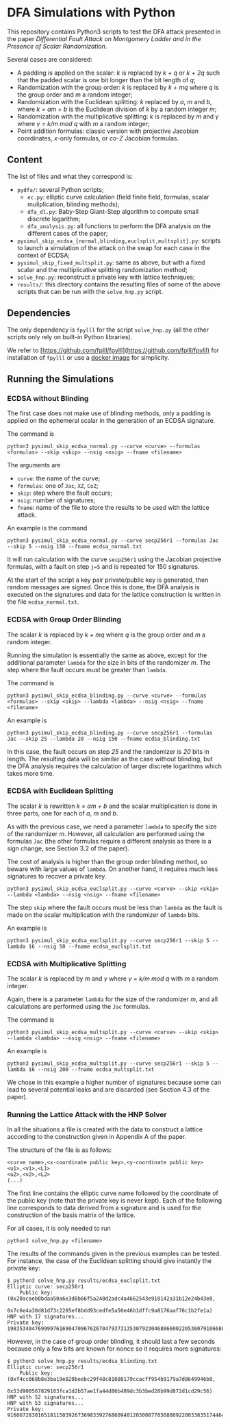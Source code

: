 # DFA Simulations with Python

This repository contains Python3 scripts to test the DFA attack presented in the paper *Differential Fault Attack on Montgomery Ladder and in the Presence of Scalar Randomization*.

Several cases are considered:
* A padding is applied on the scalar: *k* is replaced by *k + q* or *k + 2q* such that the padded scalar is one bit longer than the bit length of *q*;
* Randomization with the group order: *k* is replaced by *k + mq* where *q* is the group order and *m* a random integer;
* Randomization with the Euclidean splitting: *k* replaced by *a*, *m* and *b*, where *k = am + b* is the Euclidean division of *k* by a random integer *m*;
* Randomization with the multiplicative splitting: *k* is replaced by *m* and *γ* where *γ = k/m mod q* with *m* a random integer;
* Point addition formulas: classic version with projective Jacobian coordinates, *x*-only formulas, or *co-Z* Jacobian formulas.


## Content

The list of files and what they correspond is:

* `pydfa/`: several Python scripts;
  * `ec.py`: elliptic curve calculation (field finite field, formulas, scalar muliplication, blinding methods);
  * `dfa_dl.py`: Baby-Step Giant-Step algorithm to compute small discrete logarithm;
  * `dfa_analysis.py`: all functions to perform the DFA analysis on the different cases of the paper;
* `pysimul_skip_ecdsa_{normal,blinding,euclsplit,multsplit}.py`: scripts to launch a simulation of the attack on the swap for each case in the context of ECDSA;
* `pysimul_skip_fixed_multsplit.py`: same as above, but with a fixed scalar and the multiplicative splitting randomization method;
* `solve_hnp.py`: reconstruct a private key with lattice techniques;
* `results/`: this directory contains the resulting files of some of the above scripts that can be run with the `solve_hnp.py` script.


## Dependencies

The only dependency is `fpylll` for the script `solve_hnp.py` (all the other scripts only rely on built-in Python libraries).

We refer to [https://github.com/fplll/fpylll](https://github.com/fplll/fpylll) for installation of `fpylll` or use a [docker image](https://hub.docker.com/r/fplll/fpylll) for simplicity.


## Running the Simulations

### ECDSA without Blinding

The first case does not make use of blinding methods, only a padding is applied on the ephemeral scalar in the generation of an ECDSA signature.

The command is

```
python3 pysimul_skip_ecdsa_normal.py --curve <curve> --formulas <formulas> --skip <skip> --nsig <nsig> --fname <filename>
```

The arguments are
* `curve`: the name of the curve;
* `formulas`: one of `Jac`, `XZ`, `CoZ`;
* `skip`: step where the fault occurs;
* `nsig`: number of signatures;
* `fname`: name of the file to store the results to be used with the lattice attack.

An example is the command

```
python3 pysimul_skip_ecdsa_normal.py --curve secp256r1 --formulas Jac --skip 5 --nsig 150 --fname ecdsa_normal.txt
```

It will run calculation with the curve `secp256r1` using the Jacobian projective formulas, with a fault on step `j=5` and is repeated for 150 signatures.

At the start of the script a key pair private/public key is generated, then random messages are signed.
Once this is done, the DFA analysis is executed on the signatures and data for the lattice construction is written in the file `ecdsa_normal.txt`.


### ECDSA with Group Order Blinding

The scalar *k* is replaced by *k + mq* where *q* is the group order and *m* a random integer.

Running the simulation is essentially the same as above, except for the additional parameter `lambda` for the size in bits of the randomizer *m*.
The step where the fault occurs must be greater than `lambda`.

The command is

```
python3 pysimul_skip_ecdsa_blinding.py --curve <curve> --formulas <formulas> --skip <skip> --lambda <lambda> --nsig <nsig> --fname <filename>
```

An example is

```
python3 pysimul_skip_ecdsa_blinding.py --curve secp256r1 --formulas Jac --skip 25 --lambda 20 --nsig 150 --fname ecdsa_blinding.txt
```

In this case, the fault occurs on step *25* and the randomizer is *20* bits in length.
The resulting data will be similar as the case without blinding, but the DFA analysis requires the calculation of larger discrete logarithms which takes more time.


### ECDSA with Euclidean Splitting

The scalar *k* is rewritten *k = am + b* and the scalar multiplication is done in three parts, one for each of *a*, *m* and *b*.

As with the previous case, we need a parameter `lambda` to specify the size of the randomizer *m*.
However, all calculation are performed using the formulas `Jac` (the other formulas require a different analysis as there is a sign change, see Section 3.2 of the paper).

The cost of analysis is higher than the group order blinding method, so beware with large values of `lambda`.
On another hand, it requires much less signatures to recover a private key.

```
python3 pysimul_skip_ecdsa_euclsplit.py --curve <curve> --skip <skip> --lambda <lambda> --nsig <nsig> --fname <filename>
```

The step `skip` where the fault occurs must be less than `lambda` as the fault is made on the scalar multiplication with the randomizer of `lambda` bits.

An example is

```
python3 pysimul_skip_ecdsa_euclsplit.py --curve secp256r1 --skip 5 --lambda 16 --nsig 50 --fname ecdsa_euclsplit.txt
```


### ECDSA with Multiplicative Splitting

The scalar *k* is replaced by *m* and *γ* where *γ = k/m mod q* with *m* a random integer.

Again, there is a parameter `lambda` for the size of the randomizer *m*, and all calculations are performed using the `Jac` formulas.

The command is

```
python3 pysimul_skip_ecdsa_multsplit.py --curve <curve> --skip <skip> --lambda <lambda> --nsig <nsig> --fname <filename>
```

An example is

```
python3 pysimul_skip_ecdsa_multsplit.py --curve secp256r1 --skip 5 --lambda 16 --nsig 200 --fname ecdsa_multsplit.txt
```

We chose in this example a higher number of signatures because some can lead to several potential leaks and are discarded (see Section 4.3 of the paper).


### Running the Lattice Attack with the HNP Solver

In all the situations a file is created with the data to construct a lattice according to the construction given in Appendix A of the paper.

The structure of the file is as follows:

```
<curve name>,<x-coordinate public key>,<y-coordinate public key>
<u1>,<v1>,<L1>
<u2>,<v2>,<L2>
(...)
```

The first line contains the elliptic curve name followed by the coordinate of the public key (note that the private key is never kept).
Each of the following line corresponds to data derived from a signature and is used for the construction of the basis matrix of the lattice.

For all cases, it is only needed to run

```
python3 solve_hnp.py <filename>
```

The results of the commands given in the previous examples can be tested.
For instance, the case of the Euclidean splitting should give instantly the private key:

```
$ python3 solve_hnp.py results/ecdsa_euclsplit.txt
Elliptic curve: secp256r1
    Public key: (0x20acaeb0bdaa50a6e3d8b66f5a240d2adc4a4662543e918142a31b12e24b43e0,
                 0x7c6e4a30d81d73c2205ef8bdd93cedfe5a50e46b1dffc9a8176aaf76c1b2fe1a)
HNP with 17 signatures...
Private key: 19835340476999976169047096762670479373135307923046886600220536079106688612929
```

However, in the case of group order blinding, it should last a few seconds because only a few bits are known for nonce so it requires more signatures:

```
$ python3 solve_hnp.py results/ecdsa_blinding.txt 
Elliptic curve: secp256r1
    Public key: (0xf4cc068b8e3ba19e820beebc29f48c81080179ccacff954b9179a7d8649946b0,
                 0x53d900567829163fca1d2b57ae1fa44d86b489dc3b3bed28b99d872d1cd29c56)
HNP with 52 signatures...
HNP with 53 signatures...
Private key: 91606728301651811503926736983392768609401203008770568009220033835174464496115
```

